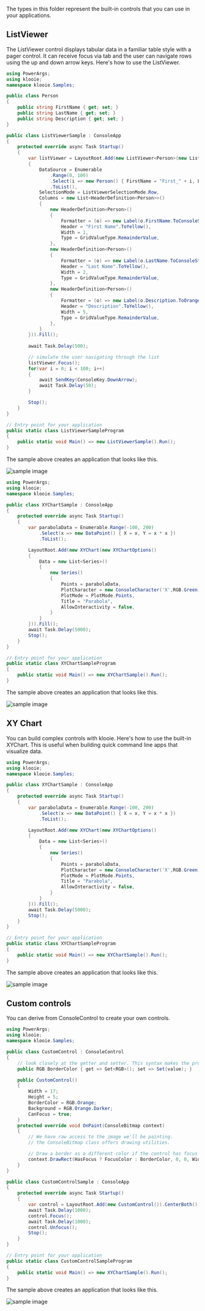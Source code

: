 ﻿The types in this folder represent the built-in controls that you can use in your applications.

## ListViewer

The ListViewer control displays tabular data in a familiar table style with a pager control. It can receive focus via tab and the user can navigate rows using the up and down arrow keys. Here's how to use the ListViewer.

```cs
using PowerArgs;
using klooie;
namespace klooie.Samples;

public class Person
{
    public string FirstName { get; set; }
    public string LastName { get; set; }
    public string Description { get; set; }
}

public class ListViewerSample : ConsoleApp
{
    protected override async Task Startup()
    {
        var listViewer = LayoutRoot.Add(new ListViewer<Person>(new ListViewerOptions<Person>()
        {
            DataSource = Enumerable
                .Range(0, 100)
                .Select(i => new Person() { FirstName = "First_" + i, LastName = "Last_" + i, Description = "Description_which_can_be_long" + i })
                .ToList(),
            SelectionMode = ListViewerSelectionMode.Row,
            Columns = new List<HeaderDefinition<Person>>()
            {
                new HeaderDefinition<Person>()
                {
                    Formatter = (o) => new Label(o.FirstName.ToConsoleString().ToRed()),
                    Header = "First Name".ToYellow(),
                    Width = 1,
                    Type = GridValueType.RemainderValue,
                },
                new HeaderDefinition<Person>()
                {
                    Formatter = (o) => new Label(o.LastName.ToConsoleString().ToMagenta()),
                    Header = "Last Name".ToYellow(),
                    Width = 2,
                    Type = GridValueType.RemainderValue,
                }, 
                new HeaderDefinition<Person>()
                {
                    Formatter = (o) => new Label(o.Description.ToOrange()),
                    Header = "Description".ToYellow(),
                    Width = 5,
                    Type = GridValueType.RemainderValue,
                },
            }
        })).Fill();
        
        await Task.Delay(500);

        // simulate the user navigating through the list
        listViewer.Focus();
        for(var i = 0; i < 100; i++)
        {
            await SendKey(ConsoleKey.DownArrow);
            await Task.Delay(50);
        }

        Stop();
    }
}

// Entry point for your application
public static class ListViewerSampleProgram
{
    public static void Main() => new ListViewerSample().Run();
}

```
The sample above creates an application that looks like this.

![sample image](https://github.com/adamabdelhamed/klooie/blob/main/src/klooie/Samples/Controls/ListViewerSample.gif?raw=true)

```cs
using PowerArgs;
using klooie;
namespace klooie.Samples;

public class XYChartSample : ConsoleApp
{
    protected override async Task Startup()
    {
        var parabolaData = Enumerable.Range(-100, 200)
            .Select(x => new DataPoint() { X = x, Y = x * x })
            .ToList();

        LayoutRoot.Add(new XYChart(new XYChartOptions()
        {
            Data = new List<Series>() 
            {
                new Series()
                {
                    Points = parabolaData,
                    PlotCharacter = new ConsoleCharacter('X',RGB.Green),
                    PlotMode = PlotMode.Points,
                    Title = "Parabola",
                    AllowInteractivity = false,
                }
            }
        })).Fill();
        await Task.Delay(5000);
        Stop();
    }
}

// Entry point for your application
public static class XYChartSampleProgram
{
    public static void Main() => new XYChartSample().Run();
}

```
The sample above creates an application that looks like this.

![sample image](https://github.com/adamabdelhamed/klooie/blob/main/src/klooie/Samples/Controls/XYChartSample.gif?raw=true)

## XY Chart

You can build complex controls with klooie. Here's how to use the built-in XYChart. This is useful when building quick command line apps that visualize data.

```cs
using PowerArgs;
using klooie;
namespace klooie.Samples;

public class XYChartSample : ConsoleApp
{
    protected override async Task Startup()
    {
        var parabolaData = Enumerable.Range(-100, 200)
            .Select(x => new DataPoint() { X = x, Y = x * x })
            .ToList();

        LayoutRoot.Add(new XYChart(new XYChartOptions()
        {
            Data = new List<Series>() 
            {
                new Series()
                {
                    Points = parabolaData,
                    PlotCharacter = new ConsoleCharacter('X',RGB.Green),
                    PlotMode = PlotMode.Points,
                    Title = "Parabola",
                    AllowInteractivity = false,
                }
            }
        })).Fill();
        await Task.Delay(5000);
        Stop();
    }
}

// Entry point for your application
public static class XYChartSampleProgram
{
    public static void Main() => new XYChartSample().Run();
}

```
The sample above creates an application that looks like this.

![sample image](https://github.com/adamabdelhamed/klooie/blob/main/src/klooie/Samples/Controls/XYChartSample.gif?raw=true)

## Custom controls

You can derive from ConsoleControl to create your own controls.

```cs
using PowerArgs;
using klooie;
namespace klooie.Samples;

public class CustomControl : ConsoleControl
{
    // look closely at the getter and setter. This syntax makes the properties observable and themeable.
    public RGB BorderColor { get => Get<RGB>(); set => Set(value); }

    public CustomControl()
    {
        Width = 17;
        Height = 5;
        BorderColor = RGB.Orange;
        Background = RGB.Orange.Darker;
        CanFocus = true;
    }
    protected override void OnPaint(ConsoleBitmap context)
    {
        // We have raw access to the image we'll be painting.
        // the ConsoleBitmap class offers drawing utilities.

        // Draw a border as a different color if the control has focus
        context.DrawRect(HasFocus ? FocusColor : BorderColor, 0, 0, Width, Height);
    }
}

public class CustomControlSample : ConsoleApp
{
    protected override async Task Startup()
    {
        var control = LayoutRoot.Add(new CustomControl()).CenterBoth();
        await Task.Delay(1000);
        control.Focus();
        await Task.Delay(1000);
        control.Unfocus();
        Stop();
    }
}

// Entry point for your application
public static class CustomControlSampleProgram
{
    public static void Main() => new XYChartSample().Run();
}

```
The sample above creates an application that looks like this.

![sample image](https://github.com/adamabdelhamed/klooie/blob/main/src/klooie/Samples/Controls/CustomControlSample.gif?raw=true)
